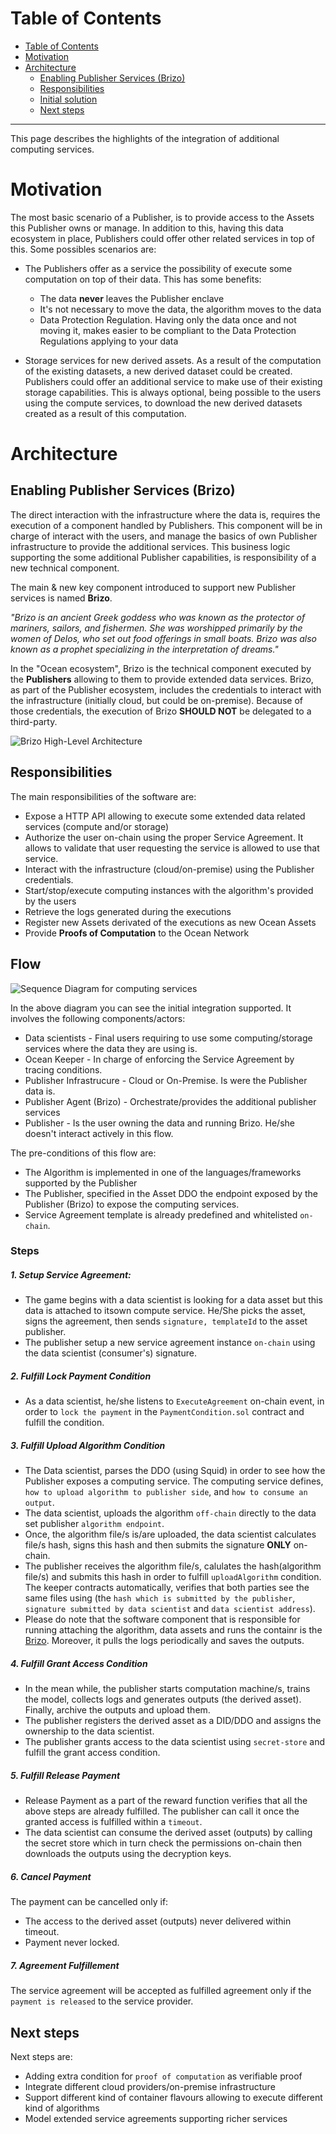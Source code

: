 
Table of Contents
=================

  * [Table of Contents](#table-of-contents)
   * [Motivation](#motivation)
   * [Architecture](#architecture)
      * [Enabling Publisher Services (Brizo)](#enabling-publisher-services-brizo)
      * [Responsibilities](#responsibilities)
      * [Initial solution](#initial-solution)
      * [Next steps](#next-steps)


---

This page describes the highlights of the integration of additional computing services.

# Motivation

The most basic scenario of a Publisher, is to provide access to the Assets this Publisher owns or manage. 
In addition to this, having this data ecosystem in place,
Publishers could offer other related services in top of this. Some possibles scenarios are:

* The Publishers offer as a service the possibility of execute some computation on top of their data. This has some benefits:
  - The data **never** leaves the Publisher enclave
  - It's not necessary to move the data, the algorithm moves to the data
  - Data Protection Regulation. Having only the data once and not moving it, 
  makes easier to be compliant to the Data Protection Regulations applying to your data

* Storage services for new derived assets. As a result of the computation of the existing datasets, a new derived dataset could be created. Publishers could offer an additional service to make use of their existing storage capabilities.
  This is always optional, being possible to the users using the compute services, to download the new derived datasets created as a result of this computation.

# Architecture

## Enabling Publisher Services (Brizo)

The direct interaction with the infrastructure where the data is, requires the execution of a component handled by Publishers.
This component will be in charge of interact with the users, and manage the basics of own Publisher infrastructure to provide the additional services.
This business logic supporting the some additional Publisher capabilities, is responsibility of a new technical component.

The main & new key component introduced to support new Publisher services is named **Brizo**.

_"Brizo is an ancient Greek goddess who was known as the protector of mariners, sailors, and fishermen. She was worshipped primarily by the women of Delos, who set out food offerings in small boats. Brizo was also known as a prophet specializing in the interpretation of dreams."_

In the "Ocean ecosystem", Brizo is the technical component executed by the **Publishers** allowing to them to provide extended data services.
Brizo, as part of the Publisher ecosystem, includes the credentials to interact with the infrastructure (initially cloud, but could be on-premise).
Because of those credentials, the execution of Brizo **SHOULD NOT** be delegated to a third-party.

![Brizo High-Level Architecture](img/brizo-hl-arch.png)


## Responsibilities

The main responsibilities of the software are:

* Expose a HTTP API allowing to execute some extended data related services (compute and/or storage)
* Authorize the user on-chain using the proper Service Agreement. It allows to validate that user requesting the service is allowed to use that service.
* Interact with the infrastructure (cloud/on-premise) using the Publisher credentials.
* Start/stop/execute computing instances with the algorithm's provided by the users
* Retrieve the logs generated during the executions
* Register new Assets derivated of the executions as new Ocean Assets
* Provide **Proofs of Computation** to the Ocean Network

## Flow

![Sequence Diagram for computing services](img/computing-service-flow.png)

In the above diagram you can see the initial integration supported. It involves the following components/actors:

* Data scientists - Final users requiring to use some computing/storage services where the data they are using is.
* Ocean Keeper - In charge of enforcing the Service Agreement by tracing conditions.
* Publisher Infrastrucure - Cloud or On-Premise. Is were the Publisher data is.
* Publisher Agent (Brizo) - Orchestrate/provides the additional publisher services
* Publisher - Is the user owning the data and running Brizo. He/she doesn't interact actively in this flow.

The pre-conditions of this flow are:

* The Algorithm is implemented in one of the languages/frameworks supported by the Publisher
* The Publisher, specified in the Asset DDO the endpoint exposed by the Publisher (Brizo) to expose the computing services.
* Service Agreement template is already predefined and whitelisted `on-chain`.


### Steps

##### 1. Setup Service Agreement:

- The game begins with a data scientist is looking for a data asset but this data is attached to itsown compute service. 
He/She picks the asset, signs the agreement, then sends `signature, templateId` to the asset publisher. 
- The publisher setup a new service agreement instance `on-chain` using the data scientist (consumer's) signature.

##### 2. Fulfill Lock Payment Condition
- As a data scientist, he/she listens to `ExecuteAgreement` on-chain event, in order to `lock the payment` 
in the `PaymentCondition.sol` contract and fulfill the condition.
##### 3. Fulfill Upload Algorithm Condition
- The Data scientist, parses the DDO (using Squid) in order to see how the Publisher exposes a computing service.
The computing service defines, `how to upload algorithm to publisher side`, and `how to consume an output`. 
- The data scientist, uploads the algorithm `off-chain` directly to the data set publisher `algorithm endpoint`.
- Once, the algorithm file/s is/are uploaded, the data scientist calculates file/s hash, signs this hash and then submits 
the signature **ONLY** on-chain. 
- The publisher receives the algorithm file/s, calulates the hash(algorithm file/s) and submits this hash in order to fulfill `uploadAlgorithm` condition.
The keeper contracts automatically, verifies that both parties see the same files using (the `hash which is submitted by the publisher`, `signature submitted by data scientist` and `data scientist address`).
- Please do note that the software component that is responsible for running attaching the algorithm, data assets and runs the 
containr is the [Brizo](https://github.com/oceanprotocol/brizo). Moreover, it pulls the logs periodically and saves the outputs.

##### 4. Fulfill Grant Access Condition

- In the mean while, the publisher starts computation machine/s, trains the model, collects logs and generates outputs (the derived asset).
Finally, archive the outputs and upload them.
- The publisher registers the derived asset as a DID/DDO and assigns the ownership to the data scientist.
- The publisher grants access to the data scientist using `secret-store` and fulfill the grant access condition.

##### 5. Fulfill Release Payment
- Release Payment as a part of the reward function verifies that all the above steps are already fulfilled. The publisher
can call it once the granted access is fulfilled within a `timeout`. 
- The data scientist can consume the derived asset (outputs) by calling the secret store which in turn check the permissions 
on-chain then downloads the outputs using the decryption keys.

##### 6. Cancel Payment

The payment can be cancelled only if:
- The access to the derived asset (outputs) never delivered within timeout.
- Payment never locked.

##### 7. Agreement Fulfillement

The service agreement will be accepted as fulfilled agreement only if the `payment is released` to the service provider.


## Next steps

Next steps are:

* Adding extra condition for `proof of computation` as verifiable proof
* Integrate different cloud providers/on-premise infrastructure
* Support different kind of container flavours allowing to execute different kind of algorithms
* Model extended service agreements supporting richer services

